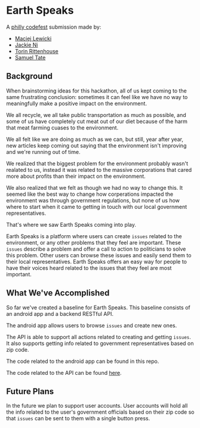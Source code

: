 # Earth Speaks

A [philly codefest](https://philly-codefest-2020.devpost.com/) submission made by:

- [Maciej Lewicki](https://github.com/mlewicki12)
- [Jackie Ni](https://github.com/jackie-ni)
- [Torin Rittenhouse](https://github.com/torin99r)
- [Samuel Tate](https://github.com/samuel-tate)

## Background

When brainstorming ideas for this hackathon, all of us kept coming to the same frustrating conclusion: 
sometimes it can feel like we have no way to meaningfully make a positive impact on the environment. 

We all recycle, we all take public transportation as much as possible, and some of us have completely cut meat out of our diet because of the harm that meat farming cuases to the environment.  

We all felt like we are doing as much as we can, but still, year after year, new articles keep coming out saying that the environment isn't improving and we're running out of time.

We realized that the biggest problem for the environment probably wasn't realated to us, instead it was related to the massive corporations that cared more about profits than their impact on the environment.

We also realized that we felt as though we had no way to change this. It seemed like the best way to change how corperations impacted the environment was through government regulations, but none of us how where to start when it came to getting in touch with our local government representatives.

That's where we saw Earth Speaks coming into play.

Earth Speaks is a platform where users can create `issues` related to the environment, or any other problems that they feel are important.
These `issues` describe a problem and offer a call to action to politicians to solve this problem.
Other users can browse these issues and easily send them to their local representatives. 
Earth Speaks offers an easy way for people to have their voices heard related to the issues that they feel are most important.

## What We've Accomplished

So far we've created a baseline for Earth Speaks. This baseline consists of an android app and a backend RESTful API.

The android app allows users to browse `issues` and create new ones.

The API is able to support all actions related to creating and getting `issues`. It also supports getting info related to government representatives based on zip code.

The code related to the android app can be found in this repo.

The code related to the API can be found [here](https://github.com/samuel-tate/environmental-codefest-api).

## Future Plans

In the future we plan to support user accounts.
User accounts will hold all the info related to the user's government officials based on their zip code so that `issues` can be sent to them with a single button press.
